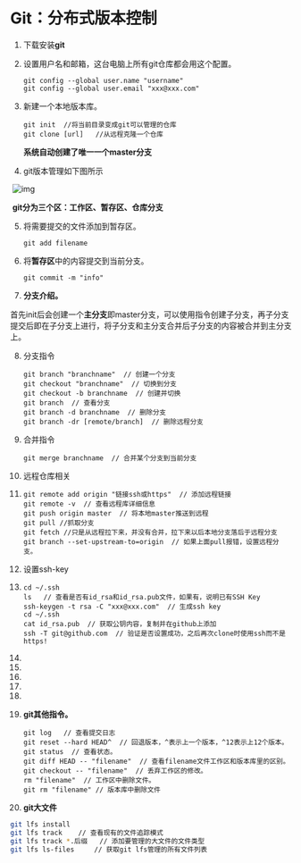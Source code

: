 # Git：分布式版本控制

1. 下载安装**git**

2. 设置用户名和邮箱，这台电脑上所有git仓库都会用这个配置。

   ```git
   git config --global user.name "username"
   git config --global user.email "xxx@xxx.com"
   ```

3. 新建一个本地版本库。

   ```git
   git init  //将当前目录变成git可以管理的仓库
   git clone [url]   //从远程克隆一个仓库
   ```

   **系统自动创建了唯一一个master分支**

4. git版本管理如下图所示

​					![img](https://img-blog.csdnimg.cn/20201223105444452.png?x-oss-process=image/watermark,type_ZmFuZ3poZW5naGVpdGk,shadow_10,text_aHR0cHM6Ly9ibG9nLmNzZG4ubmV0L3FxXzM0OTY0MTk3,size_16,color_FFFFFF,t_70)

​	**git分为三个区：工作区、暂存区、仓库分支**

5. 将需要提交的文件添加到暂存区。

   ```git
   git add filename  
   ```

6. 将**暂存区**中的内容提交到当前分支。

   ```git
   git commit -m "info"
   ```

7. **分支介绍。**

​	首先init后会创建一个**主分支**即master分支，可以使用指令创建子分支，再子分支提交后即在子分支上进行，将子分支和主分支合并后子分支的内容被合并到主分支上。

8. 分支指令

   ``` 
   git branch "branchname"  // 创建一个分支
   git checkout "branchname"  // 切换到分支
   git checkout -b branchname  // 创建并切换
   git branch  // 查看分支
   git branch -d branchname  // 删除分支
   git branch -dr [remote/branch]  // 删除远程分支
   ```

9. 合并指令

   ```git
   git merge branchname  // 合并某个分支到当前分支
   ```

10. 远程仓库相关

11. ```git
    git remote add origin "链接ssh或https"  // 添加远程链接
    git remote -v  // 查看远程库详细信息
    git push origin master  // 将本地master推送到远程
    git pull //抓取分支
    git fetch //只是从远程拉下来，并没有合并，拉下来以后本地分支落后于远程分支
    git branch --set-upstream-to=origin  // 如果上面pull报错，设置远程分支。
    ```

12. 设置ssh-key

13. ```git
    cd ~/.ssh  
    ls   // 查看是否有id_rsa和id_rsa.pub文件，如果有，说明已有SSH Key
    ssh-keygen -t rsa -C "xxx@xxx.com"  // 生成ssh key
    cd ~/.ssh
    cat id_rsa.pub  // 获取公钥内容，复制并在github上添加
    ssh -T git@github.com  // 验证是否设置成功，之后再次clone时使用ssh而不是https!
    ```

14. 

15. 

16. 

17. 

18. 

19. **git其他指令。** 

    ```git
    git log   // 查看提交日志
    git reset --hard HEAD^  // 回退版本，^表示上一个版本，^12表示上12个版本。
    git status  // 查看状态。
    git diff HEAD -- "filename"  // 查看filename文件工作区和版本库里的区别。
    git checkout -- "filename"  // 丢弃工作区的修改。
    rm "filename"  // 工作区中删除文件。
    git rm "filename" // 版本库中删除文件
    ```

20. **git大文件**

```bash
git lfs install
git lfs track    // 查看现有的文件追踪模式
git lfs track *.后缀   // 添加要管理的大文件的文件类型
git lfs ls-files     // 获取git lfs管理的所有文件列表
```























